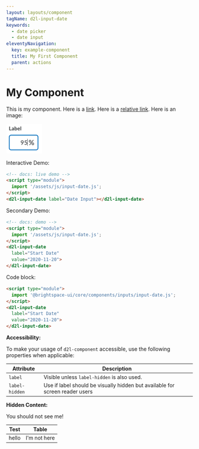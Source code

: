 ```yaml
---
layout: layouts/component
tagName: d2l-input-date
keywords:
  - date picker
  - date input
eleventyNavigation:
  key: example-component
  title: My First Component
  parent: actions
---
```


# My Component

This is my component. Here is a [link](https://www.google.ca). Here is a [relative link](./other-component.md). Here is an image:

![percent](./screenshots/percent.png)

Interactive Demo:
```html
<!-- docs: live demo -->
<script type="module">
  import '/assets/js/input-date.js';
</script>
<d2l-input-date label="Date Input"></d2l-input-date>
```

Secondary Demo:
```html
<!-- docs: demo -->
<script type="module">
  import '/assets/js/input-date.js';
</script>
<d2l-input-date
  label="Start Date"
  value="2020-11-20">
</d2l-input-date>
```

Code block:
```html
<script type="module">
  import '@brightspace-ui/core/components/inputs/input-date.js';
</script>
<d2l-input-date
  label="Start Date"
  value="2020-11-20">
</d2l-input-date>
```

**Accessibility:**

<!-- docs: start accessibility content -->
To make your usage of `d2l-component` accessible, use the following properties when applicable:

| Attribute | Description |
|--|--|
| `label` | Visible unless `label-hidden` is also used. |
| `label-hidden` | Use if label should be visually hidden but available for screen reader users |
<!-- docs: end accessibility content -->

<!-- docs: start hidden content -->
**Hidden Content:**

You should not see me!

| Test | Table |
|--|--|
| hello | I'm not here |
<!-- docs: end hidden content -->
